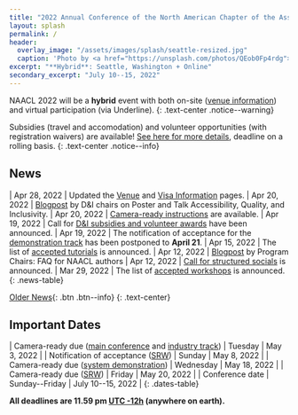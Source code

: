 ```yaml
---
title: "2022 Annual Conference of the North American Chapter of the Association for Computational Linguistics"
layout: splash
permalink: /
header:
  overlay_image: "/assets/images/splash/seattle-resized.jpg"
  caption: 'Photo by <a href="https://unsplash.com/photos/QEob0Fp4rdg">Zhifei Zhou</a> on <a href="http://www.unsplash.com">Unsplash</a>'
excerpt: "**Hybrid**: Seattle, Washington + Online"
secondary_excerpt: "July 10--15, 2022"
---
```


<style>
.news-table tr td:nth-child(1) { font-weight: bold; width: 10em; }
</style>

NAACL 2022 will be a **hybrid** event with both on-site ([venue information](/venue/)) and virtual participation (via Underline).
{: .text-center .notice--warning}

Subsidies (travel and accomodation) and volunteer opportunities (with registration waivers) are available! [See here for more details](/blog/subsidies/), deadline on a rolling basis.
{: .text-center .notice--info}

## News

| Apr 28, 2022 | Updated the [Venue](/venue/) and [Visa Information](/visa-info/) pages.
| Apr 20, 2022 | [Blogpost](/blog/poster-talk-accessibility-quality-inclusivity/) by D&I chairs on Poster and Talk Accessibility, Quality, and Inclusivity.
| Apr 20, 2022 | [Camera-ready instructions](/blog/camera-ready) are available. 
| Apr 19, 2022 | Call for [D&I subsidies and volunteer awards](/blog/subsidies/) have been announced. 
| Apr 19, 2022 | The notification of acceptance for the [demonstration track](/calls/demos/#important-dates) has been postponed to **April 21**.
| Apr 15, 2022 | The list of [accepted tutorials](/program/tutorials/) is announced.
| Apr 12, 2022 | [Blogpost](/blog/authors-faq) by Program Chairs: FAQ for NAACL authors
| Apr 12, 2022 | [Call for structured socials](/blog/structured-social/) is announced.
| Mar 29, 2022 | The list of [accepted workshops](/program/workshops/) is announced.
{: .news-table}

<!-- Note: When this table is too full, move some to the archive page. -->
[Older News](/archive/){: .btn .btn--info}
{: .text-center}

## Important Dates

<style>
.dates-table del { color: #888; }
</style>

| Camera-ready due ([main conference](/calls/papers/) and [industry track](/calls/industry/)) | Tuesday | May 3, 2022 |
| Notification of acceptance ([SRW](/calls/srw/)) | Sunday | May 8, 2022 |
| Camera-ready due ([system demonstration](/calls/demos/)) | Wednesday | May 18, 2022 |
| Camera-ready due ([SRW](/calls/srw/)) | Friday | May 20, 2022 |
| Conference date | Sunday--Friday | July 10--15, 2022 |
{: .dates-table}

<b>All deadlines are 11.59 pm <a target="_blank" href="https://www.timeanddate.com/time/zone/timezone/utc-12">UTC -12h</a> (anywhere on earth).</b>
